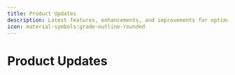 ```yaml
---
title: Product Updates
description: Latest features, enhancements, and improvements for optimal performance.
icon: material-symbols:grade-outline-rounded
---
```


# Product Updates
